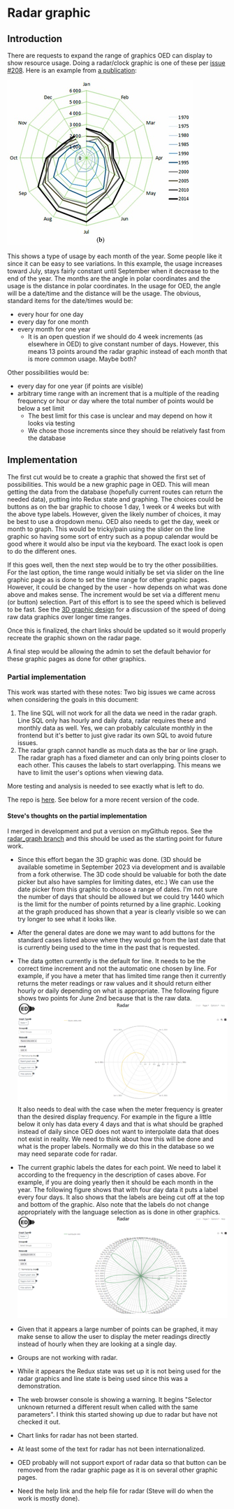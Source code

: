 # Radar graphic

## Introduction

There are requests to expand the range of graphics OED can display to show resource usage. Doing a radar/clock graphic is one of these per [issue #208](https://github.com/OpenEnergyDashboard/OED/issues/208). Here is an example from [a publication](https://www.researchgate.net/publication/318084549_Modeling_of_Monthly_Residential_and_Commercial_Electricity_Consumption_Using_Nonlinear_Seasonal_Models-The_Case_of_Hong_Kong):

![radar graph](a-Monthly-residential-electricity-consumption-for-the-period-197001-201412-and-b.png "sample radar graphic")

This shows a type of usage by each month of the year. Some people like it since it can be easy to see variations. In this example, the usage increases toward July, stays fairly constant until September when it decrease to the end of the year. The months are the angle in polar coordinates and the usage is the distance in polar coordinates. In the usage for OED, the angle will be a date/time and the distance will be the usage. The obvious, standard items for the date/times would be:

- every hour for one day
- every day for one month
- every month for one year
  - It is an open question if we should do 4 week increments (as elsewhere in OED) to give constant number of days. However, this means 13 points around the radar graphic instead of each month that is more common usage. Maybe both?

Other possibilities would be:

- every day for one year (if points are visible)
- arbitrary time range with an increment that is a multiple of the reading frequency or hour or day where the total number of points would be below a set limit
  - The best limit for this case is unclear and may depend on how it looks via testing
  - We chose those increments since they should be relatively fast from the database

## Implementation

The first cut would be to create a graphic that showed the first set of possibilities. This would be a new graphic page in OED. This will mean getting the data from the database (hopefully current routes can return the needed data), putting into Redux state and graphing. The choices could be buttons as on the bar graphic to choose 1 day, 1 week or 4 weeks but with the above type labels. However, given the likely number of choices, it may be best to use a dropdown menu. OED also needs to get the day, week or month to graph. This would be tricky/pain using the slider on the line graphic so having some sort of entry such as a popup calendar would be good where it would also be input via the keyboard. The exact look is open to do the different ones.

If this goes well, then the next step would be to try the other possibilities. For the last option, the time range would initially be set via slider on the line graphic page as is done to set the time  range for other graphic pages. However, it could be changed by the user - how depends on what was done above and makes sense. The increment would be set via a different menu (or button) selection. Part of this effort is to see the speed which is believed to be fast. See the [3D graphic design](../3DGraphic/3DGraphic.md) for a discussion of the speed of doing raw data graphics over longer time ranges.

Once this is finalized, the chart links should be updated so it would properly recreate the graphic shown on the radar page.

A final step would be allowing the admin to set the default behavior for these graphic pages as done for other graphics.

### Partial implementation

This work was started with these notes: Two big issues we came across when considering the goals in this document:

1. The line SQL will not work for all the data we need in the radar graph. Line SQL only has hourly and daily data, radar requires these and monthly data as well. Yes, we can probably calculate monthly in the frontend but it's better to just give radar its own SQL to avoid future issues.
2. The radar graph cannot handle as much data as the bar or line graph. The radar graph has a fixed diameter and can only bring points closer to each other. This causes the labels to start overlapping. This means we have to limit the user's options when viewing data.

More testing and analysis is needed to see exactly what is left to do.

The repo is [here](https://github.com/Elias0127/OED/tree/radar_graph). See below for a more recent version of the code.

#### Steve's thoughts on the partial implementation

I merged in development and put a version on myGithub repos. See the [radar_graph branch](https://github.com/huss/OED/tree/radar_graph) and this should be used as the starting point for future work.

- Since this effort began the 3D graphic was done. (3D should be available sometime in September 2023 via development and is available from a fork otherwise. The 3D code should be valuable for both the date picker but also have samples for limiting dates, etc.) We can use the date picker from this graphic to choose a range of dates. I'm not sure the number of days that should be allowed but we could try 1440 which is the limit for the number of points returned by a line graphic. Looking at the graph produced has shown that a year is clearly visible so we can try longer to see what it looks like.
- After the general dates are done we may want to add buttons for the standard cases listed above where they would go from the last date that is currently being used to the time in the past that is requested.
- The data gotten currently is the default for line. It needs to be the correct time increment and not the automatic one chosen by line. For example, if you have a meter that has limited time range then it currently returns the meter readings or raw values and it should return either hourly or daily depending on what is appropriate. The following figure shows two points for June 2nd because that is the raw data.
![current radar graph data](radarData.png "current radar graph data")
It also needs to deal with the case when the meter frequency is greater than the desired display frequency. For example in the figure a little below it only has data every 4 days and that is what should be graphed instead of daily since OED does not want to interpolate data that does not exist in reality. We need to think about how this will be done and what is the proper labels. Normally we do this in the database so we may need separate code for radar.

- The current graphic labels the dates for each point. We need to label it according to the frequency in the description of cases above. For example, if you are doing yearly then it should be each month in the year. The following figure shows that with four day data it puts a label every four days. It also shows that the labels are being cut off at the top and bottom of the graphic. Also note that the labels do not change appropriately with the language selection as is done in other graphics.
![current radar graph labels](radarLabels.png "current radar graph labels")

- Given that it appears a large number of points can be graphed, it may make sense to allow the user to display the meter readings directly instead of hourly when they are looking at a single day.
- Groups are not working with radar.
- While it appears the Redux state was set up it is not being used for the radar graphics and line state is being used since this was a demonstration.
- The web browser console is showing a warning. It begins "Selector unknown returned a different result when called with the same parameters". I think this started showing up due to radar but have not checked it out.
- Chart links for radar has not been started.
- At least some of the text for radar has not been internationalized.
- OED probably will not support export of radar data so that button can be removed from the radar graphic page as it is on several other graphic pages.
- Need the help link and the help file for radar (Steve will do when the work is mostly done).
